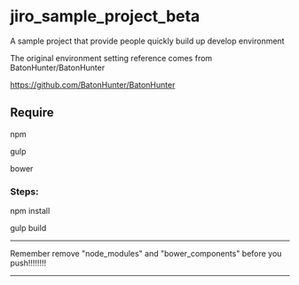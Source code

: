 # jiro_sample_project_beta

A sample project that provide people quickly build up develop environment

The original environment setting reference comes from BatonHunter/BatonHunter

https://github.com/BatonHunter/BatonHunter

## Require

npm

gulp

bower

### Steps:

npm install

gulp build

********

Remember remove "node_modules" and "bower_components" before you push!!!!!!!!

********

